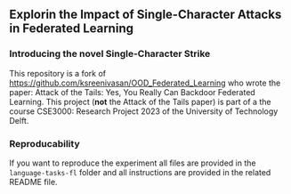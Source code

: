 ## Explorin the Impact of Single-Character Attacks in Federated Learning
### Introducing the novel Single-Character Strike
This repository is a fork of https://github.com/ksreenivasan/OOD_Federated_Learning who wrote the paper: Attack of the Tails: Yes, You Really Can Backdoor Federated Learning. 
This project (**not** the Attack of the Tails paper) is part of a the course CSE3000: Research Project 2023 of the University of Technology Delft.
### Reproducability
If you want to reproduce the experiment all files are provided in the `language-tasks-fl` folder and all instructions are provided in the related README file. 
